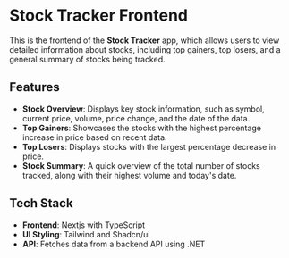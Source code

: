 # Stock Tracker Frontend

This is the frontend of the **Stock Tracker** app, which allows users to view detailed information about stocks, including top gainers, top losers, and a general summary of stocks being tracked.

## Features

-   **Stock Overview**: Displays key stock information, such as symbol, current price, volume, price change, and the date of the data.
-   **Top Gainers**: Showcases the stocks with the highest percentage increase in price based on recent data.
-   **Top Losers**: Displays stocks with the largest percentage decrease in price.
-   **Stock Summary**: A quick overview of the total number of stocks tracked, along with their highest volume and today's date.

## Tech Stack

-   **Frontend**: Nextjs with TypeScript
-   **UI Styling**: Tailwind and Shadcn/ui
-   **API**: Fetches data from a backend API using .NET
